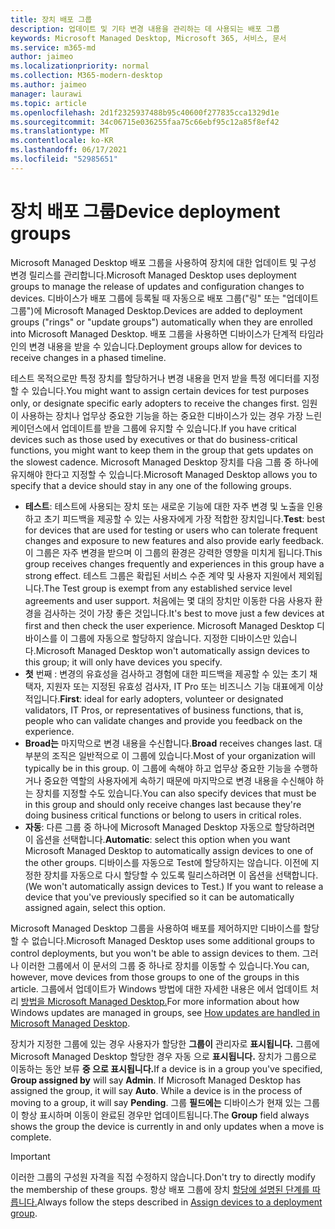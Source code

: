 ```yaml
---
title: 장치 배포 그룹
description: 업데이트 및 기타 변경 내용을 관리하는 데 사용되는 배포 그룹
keywords: Microsoft Managed Desktop, Microsoft 365, 서비스, 문서
ms.service: m365-md
author: jaimeo
ms.localizationpriority: normal
ms.collection: M365-modern-desktop
ms.author: jaimeo
manager: laurawi
ms.topic: article
ms.openlocfilehash: 2d1f2325937488b95c40600f277835cca1329d1e
ms.sourcegitcommit: 34c06715e036255faa75c66ebf95c12a85f8ef42
ms.translationtype: MT
ms.contentlocale: ko-KR
ms.lasthandoff: 06/17/2021
ms.locfileid: "52985651"
---
```

# <a name="device-deployment-groups"></a><span data-ttu-id="362be-104">장치 배포 그룹</span><span class="sxs-lookup"><span data-stu-id="362be-104">Device deployment groups</span></span>

<span data-ttu-id="362be-105">Microsoft Managed Desktop 배포 그룹을 사용하여 장치에 대한 업데이트 및 구성 변경 릴리스를 관리합니다.</span><span class="sxs-lookup"><span data-stu-id="362be-105">Microsoft Managed Desktop uses deployment groups to manage the release of updates and configuration changes to devices.</span></span> <span data-ttu-id="362be-106">디바이스가 배포 그룹에 등록될 때 자동으로 배포 그룹("링" 또는 "업데이트 그룹")에 Microsoft Managed Desktop.</span><span class="sxs-lookup"><span data-stu-id="362be-106">Devices are added to deployment groups ("rings" or "update groups") automatically when they are enrolled into Microsoft Managed Desktop.</span></span> <span data-ttu-id="362be-107">배포 그룹을 사용하면 디바이스가 단계적 타임라인의 변경 내용을 받을 수 있습니다.</span><span class="sxs-lookup"><span data-stu-id="362be-107">Deployment groups allow for devices to receive changes in a phased timeline.</span></span>

<span data-ttu-id="362be-108">테스트 목적으로만 특정 장치를 할당하거나 변경 내용을 먼저 받을 특정 에디터를 지정할 수 있습니다.</span><span class="sxs-lookup"><span data-stu-id="362be-108">You might want to assign certain devices for test purposes only, or designate specific early adopters to receive the changes first.</span></span> <span data-ttu-id="362be-109">임원이 사용하는 장치나 업무상 중요한 기능을 하는 중요한 디바이스가 있는 경우 가장 느린 케이던스에서 업데이트를 받을 그룹에 유지할 수 있습니다.</span><span class="sxs-lookup"><span data-stu-id="362be-109">If you have critical devices such as those used by executives or that do business-critical functions, you might want to keep them in the group that gets updates on the slowest cadence.</span></span> <span data-ttu-id="362be-110">Microsoft Managed Desktop 장치를 다음 그룹 중 하나에 유지해야 한다고 지정할 수 있습니다.</span><span class="sxs-lookup"><span data-stu-id="362be-110">Microsoft Managed Desktop allows you to specify that a device should stay in any one of the following groups.</span></span>

- <span data-ttu-id="362be-111">**테스트**: 테스트에 사용되는 장치 또는 새로운 기능에 대한 자주 변경 및 노출을 인용하고 초기 피드백을 제공할 수 있는 사용자에게 가장 적합한 장치입니다.</span><span class="sxs-lookup"><span data-stu-id="362be-111">**Test**: best for devices that are used for testing or users who can tolerate frequent changes and exposure to new features and also provide early feedback.</span></span> <span data-ttu-id="362be-112">이 그룹은 자주 변경을 받으며 이 그룹의 환경은 강력한 영향을 미치게 됩니다.</span><span class="sxs-lookup"><span data-stu-id="362be-112">This group receives changes frequently and experiences in this group have a strong effect.</span></span> <span data-ttu-id="362be-113">테스트 그룹은 확립된 서비스 수준 계약 및 사용자 지원에서 제외됩니다.</span><span class="sxs-lookup"><span data-stu-id="362be-113">The Test group is exempt from any established service level agreements and user support.</span></span> <span data-ttu-id="362be-114">처음에는 몇 대의 장치만 이동한 다음 사용자 환경을 검사하는 것이 가장 좋은 것입니다.</span><span class="sxs-lookup"><span data-stu-id="362be-114">It's best to move just a few devices at first and then check the user experience.</span></span> <span data-ttu-id="362be-115">Microsoft Managed Desktop 디바이스를 이 그룹에 자동으로 할당하지 않습니다. 지정한 디바이스만 있습니다.</span><span class="sxs-lookup"><span data-stu-id="362be-115">Microsoft Managed Desktop won't automatically assign devices to this group; it will only have devices you specify.</span></span>
- <span data-ttu-id="362be-116">**첫** 번째 : 변경의 유효성을 검사하고 경험에 대한 피드백을 제공할 수 있는 초기 채택자, 지원자 또는 지정된 유효성 검사자, IT Pro 또는 비즈니스 기능 대표에게 이상적입니다.</span><span class="sxs-lookup"><span data-stu-id="362be-116">**First**: ideal for early adopters, volunteer or designated validators, IT Pros, or representatives of business functions, that is, people who can validate changes and provide you feedback on the experience.</span></span>
- <span data-ttu-id="362be-117">**Broad는** 마지막으로 변경 내용을 수신합니다.</span><span class="sxs-lookup"><span data-stu-id="362be-117">**Broad** receives changes last.</span></span> <span data-ttu-id="362be-118">대부분의 조직은 일반적으로 이 그룹에 있습니다.</span><span class="sxs-lookup"><span data-stu-id="362be-118">Most of your organization will typically be in this group.</span></span> <span data-ttu-id="362be-119">이 그룹에 속해야 하고 업무상 중요한 기능을 수행하거나 중요한 역할의 사용자에게 속하기 때문에 마지막으로 변경 내용을 수신해야 하는 장치를 지정할 수도 있습니다.</span><span class="sxs-lookup"><span data-stu-id="362be-119">You can also specify devices that must be in this group and should only receive changes last because they're doing business critical functions or belong to users in critical roles.</span></span> 
- <span data-ttu-id="362be-120">**자동**: 다른 그룹 중 하나에 Microsoft Managed Desktop 자동으로 할당하려면 이 옵션을 선택합니다.</span><span class="sxs-lookup"><span data-stu-id="362be-120">**Automatic**: select this option when you want Microsoft Managed Desktop to automatically assign devices to one of the other groups.</span></span> <span data-ttu-id="362be-121">디바이스를 자동으로 Test에 할당하지는 않습니다. 이전에 지정한 장치를 자동으로 다시 할당할 수 있도록 릴리스하려면 이 옵션을 선택합니다.</span><span class="sxs-lookup"><span data-stu-id="362be-121">(We won't automatically assign devices to Test.) If you want to release a device that you've previously specified so it can be automatically assigned again, select this option.</span></span> 

<span data-ttu-id="362be-122">Microsoft Managed Desktop 그룹을 사용하여 배포를 제어하지만 디바이스를 할당할 수 없습니다.</span><span class="sxs-lookup"><span data-stu-id="362be-122">Microsoft Managed Desktop uses some additional groups to control deployments, but you won't be able to assign devices to them.</span></span> <span data-ttu-id="362be-123">그러나 이러한 그룹에서 이 문서의 그룹 중 하나로 장치를 이동할 수 있습니다.</span><span class="sxs-lookup"><span data-stu-id="362be-123">You can, however, move devices from those groups to one of the groups in this article.</span></span> <span data-ttu-id="362be-124">그룹에서 업데이트가 Windows 방법에 대한 자세한 내용은 에서 업데이트 처리 [방법을 Microsoft Managed Desktop.](updates.md)</span><span class="sxs-lookup"><span data-stu-id="362be-124">For more information about how Windows updates are managed in groups, see [How updates are handled in Microsoft Managed Desktop](updates.md).</span></span>

<span data-ttu-id="362be-125">장치가 지정한 그룹에 있는 경우 사용자가 할당한 **그룹이** 관리자로 **표시됩니다.** 그룹에 Microsoft Managed Desktop 할당한 경우 자동 으로 **표시됩니다.** 장치가 그룹으로 이동하는 동안 보류 **중 으로 표시됩니다.**</span><span class="sxs-lookup"><span data-stu-id="362be-125">If a device is in a group you've specified, **Group assigned by** will say **Admin**. If Microsoft Managed Desktop has assigned the group, it will say **Auto**. While a device is in the process of moving to a group, it will say **Pending**.</span></span> <span data-ttu-id="362be-126">그룹 **필드에는** 디바이스가 현재 있는 그룹이 항상 표시하며 이동이 완료된 경우만 업데이트됩니다.</span><span class="sxs-lookup"><span data-stu-id="362be-126">The **Group** field always shows the group the device is currently in and only updates when a move is complete.</span></span>

> [!IMPORTANT]
> <span data-ttu-id="362be-127">이러한 그룹의 구성원 자격을 직접 수정하지 않습니다.</span><span class="sxs-lookup"><span data-stu-id="362be-127">Don't try to directly modify the membership of these groups.</span></span> <span data-ttu-id="362be-128">항상 배포 그룹에 장치 [할당에 설명된 단계를 따릅니다.](../working-with-managed-desktop/assign-deployment-group.md)</span><span class="sxs-lookup"><span data-stu-id="362be-128">Always follow the steps described in [Assign devices to a deployment group](../working-with-managed-desktop/assign-deployment-group.md).</span></span>
